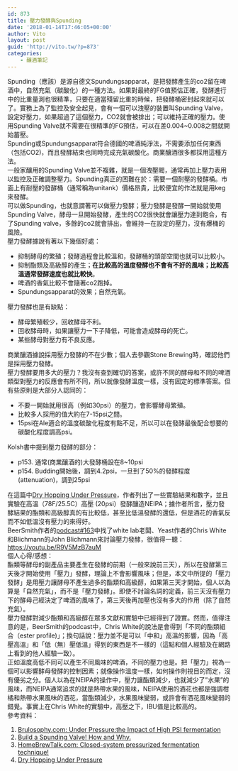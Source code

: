 ```yaml
---
id: 873
title: 壓力發酵與Spunding
date: '2018-01-14T17:46:05+00:00'
author: Vito
layout: post
guid: 'http://vito.tw/?p=873'
categories:
    - 釀酒筆記
---
```


Spunding（應該）是源自德文Spundungsapparat，是把發酵產生的co2留在啤酒中，自然充氣（碳酸化）的一種方法。如果對最終的FG值預估正確，發酵進行中的比重量測也很精準，只要在適當殘留比重的時候，把發酵桶密封起來就可以了。實務上為了監控及安全起見，會有一個可以洩壓的裝置叫Spunding Valve，設定好壓力，如果超過了這個壓力，CO2就會被排出；可以維持正確的壓力。使用Spunding Valve就不需要在很精準的FG預估，可以在差0.004~0.008之間就開始蓄壓。  
Spunding或Spundungsapparat符合德國的啤酒純淨法，不需要添加任何東西（包括CO2)，而且發酵結束也同時完成充氣碳酸化。商業釀酒很多都採用這種方法。  
一般家釀用的Spunding Valve並不複雜，就是一個洩壓閥，通常再加上壓力表用以監控及正確調整壓力。Spunding真正的困難在於：需要一個耐壓的發酵桶。市面上有耐壓的發酵桶（通常稱為unitank）價格昂貴，比較便宜的作法就是用keg來發酵。  
可以做Spunding，也就意謂著可以做壓力發酵；壓力發酵是發酵一開始就使用Spunding Valve，酵母一旦開始發酵，產生的CO2很快就會讓壓力達到飽合，有了Spunding valve，多餘的co2就會排出，會維持一在設定的壓力，沒有爆桶的風險。  
壓力發酵據說有著以下幾個好處：

- 抑制酵母的繁殖；發酵過程會比較溫和，發酵桶的頭部空間也就可以比較小。
- 抑制酯類及高級醇的產生；**在比較高的溫度發酵也不會有不好的風味；比較高溫通常發酵速度也就比較快**。
- 啤酒的香氣比較不會隨著co2跑掉。
- Spundungsapparat的效果；自然充氣。

壓力發酵也是有缺點：

- 酵母繁殖較少，回收酵母不利。
- 回收酵母時，如果讓壓力一下子降低，可能會造成酵母的死亡。
- 某些酵母對壓力有不良反應。

商業釀酒據說採用壓力發酵的不在少數；個人去參觀Stone Brewing時，確認他們是採用壓力發酵。  
壓力發酵要用多大的壓力？我沒有查到確切的答案，或許不同的酵母和不同的啤酒類型對壓力的反應會有所不同，所以就像發酵溫度一樣，沒有固定的標準答案。但有些原則是大部分人認同的：

- 不要一開始就用很高（例如30psi）的壓力，會影響酵母繁殖。
- 比較多人採用的值大約在7-15psi之間。
- 15psi在Ale適合的溫度碳酸化程度有點不足，所以可以在發酵最後配合想要的碳酸化程度調高psi。

Kolsh書中提到壓力發酵的部分：

- p153. 通常(商業釀酒的)大發酵桶設在8~10psi
- p154. Budding開始後，調到4.2psi，一旦到了50%的發酵程度(attenuation)，調到25psi

在這篇中[Dry Hopping Under Pressure](http://scottjanish.com/fermenting-dry-hopping-pressure/)，作者列出了一些實驗結果和數字，並且實驗在高溫（78F/25.5C）高壓 (20psi）發酵釀造NEIPA；據作者所言，壓力發酵結果的酯類和高級醇真的有比較低，甚至比低溫發酵的還低，但是酒花的香氣反而不如低溫沒有壓力的來得好。  
BeerSmith作者的[podcast#163](https://youtu.be/R9V5MzB7auM)中找了white lab老闆、Yeast作者的Chris White和Blichmann的John Blichmann來討論壓力發酵，很值得一聽：https://youtu.be/R9V5MzB7auM  
個人心得/感想：  
酯類等酵母的副產品主要產生在發酵的前期（一般來說前三天），所以在發酵第三天後才開始使用「壓力」發酵，理論上不會影響風味；但是，本文中所提的「壓力發酵」是用壓力讓酵母不產生過多的酯類和高級醇，如果第三天才開始，個人以為算是「自然充氣」，而不是「壓力發酵」。即使不討論名詞的定義，前三天沒有壓力下的酵母己經決定了啤酒的風味了，第三天後再加壓也沒有多大的作用（除了自然充氣）。  
壓力發酵對減少酯類和高級醇在眾多文獻和實驗中已經得到了證實。然而，值得注意的是，BeerSmith的podcast中，Chris White的說法是會得到「不同的酯類組合（ester profile)」；換句話說：壓力並不是可以「中和」高溫的影響，因為「高壓高溫」和「低（無）壓低溫」得到的東西是不一樣的（這點和個人經驗及在網路上看到的他人經驗一致）。  
正如溫度高低不同可以產生不同風味的啤酒，不同的壓力也是。把「壓力」視為一個可以影響酵母發酵的控制因素；就像操作溫度一樣，如何操作則視目的而定，沒有優劣之分。個人以為在NEIPA的操作中，壓力讓酯類減少，也就減少了”水果”的風味，而NEIPA通常追求的就是熱帶水果的風味，NEIPA使用的酒花也都是強調柑橘和熱帶水果風味的酒花，當酯類減少，水果風味變弱，或許會有酒花風味變弱的錯覺。事實上在Chris White的實驗中，高壓之下，IBU值是比較高的。  
參考資料：

1. [Brulosophy.com: Under Pressure:the Impact of High PSI fermentation](http://brulosophy.com/2015/04/27/under-pressure-the-impact-of-higher-psi-fermentations-exbeeriment-results-2/)
2. [Build a Spunding Valve! How and Why.](http://www.homebrewfinds.com/2011/02/build-spunding-valve.html)
3. [HomeBrewTalk.com: Closed-system pressurized fermentation technique!](https://www.homebrewtalk.com/forum/threads/closed-system-pressurized-fermentation-technique.44344/)
4. [Dry Hopping Under Pressure](http://scottjanish.com/fermenting-dry-hopping-pressure/)